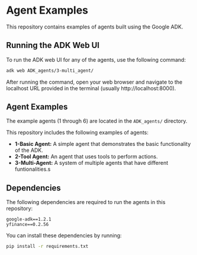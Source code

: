 # Agent Examples

This repository contains examples of agents built using the Google ADK.

## Running the ADK Web UI

To run the ADK web UI for any of the agents, use the following command:

```bash
adk web ADK_agents/3-multi_agent/
```

After running the command, open your web browser and navigate to the localhost URL provided in the terminal (usually http://localhost:8000).

## Agent Examples

The example agents (1 through 6) are located in the `ADK_agents/` directory.

This repository includes the following examples of agents:

* **1-Basic Agent:** A simple agent that demonstrates the basic functionality of the ADK.
* **2-Tool Agent:** An agent that uses tools to perform actions.
* **3-Multi-Agent:** A system of multiple agents that have different funtionalities.s

## Dependencies

The following dependencies are required to run the agents in this repository:

```
google-adk==1.2.1
yfinance==0.2.56
```

You can install these dependencies by running:

```bash
pip install -r requirements.txt
```
